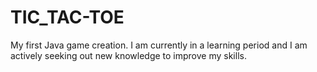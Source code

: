 # TIC_TAC-TOE
My first Java game creation.
I am currently in a learning period and I am actively seeking out new knowledge to improve my skills.
